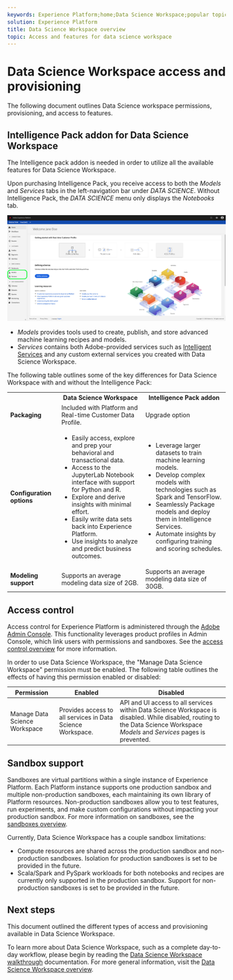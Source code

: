 ```yaml
---
keywords: Experience Platform;home;Data Science Workspace;popular topics;access control;sandbox;intelligence pack
solution: Experience Platform
title: Data Science Workspace overview
topic: Access and features for data science workspace
---
```


# Data Science Workspace access and provisioning

The following document outlines Data Science workspace permissions, provisioning, and access to features. 

## Intelligence Pack addon for Data Science Workspace

The Intelligence pack addon is needed in order to utilize all the available features for Data Science Workspace.

Upon purchasing Intelligence Pack, you receive access to both the *Models* and *Services* tabs in the left-navigation bar under *DATA SCIENCE*. Without Intelligence Pack, the *DATA SCIENCE* menu only displays the *Notebooks* tab.

![DSW tabs](./images/access/platform-tabs.png)

- *Models* provides tools used to create, publish, and store advanced machine learning recipes and models. 
- *Services* contains both Adobe-provided services such as [Intelligent Services](../intelligent-services/home.md) and any custom external services you created with Data Science Workspace.

The following table outlines some of the key differences for Data Science Workspace with and without the Intelligence Pack:

<table>
    <th></th>
    <th>Data Science Workspace</th>
    <th>Intelligence Pack addon</th>
    <tr>
        <td>
            <strong>Packaging</strong>
        </td>
        <td>
            Included with Platform and Real-time Customer Data Profile.
        </td>
        <td>
            Upgrade option
        </td>
    </tr>
    <tr>
        <td>
            <strong>Configuration options</strong>
        </td>
        <td>
            <ul>
                <li>Easily access, explore and prep your behavioral and transactional data.</li>
                <li>Access to the JupyterLab Notebook interface with support for Python and R.</li>
                <li>Explore and derive insights with minimal effort.</li>
                <li>Easily write data sets back into Experience Platform.</li>
                <li>Use insights to analyze and predict business outcomes.</li>
            </ul>
        </td>
        <td>
            <ul>
                <li>Leverage larger datasets to train machine learning models.</li>
                <li> Develop complex models with technologies such as Spark and TensorFlow.</li>
                <li> Seamlessly Package models and deploy them in Intelligence Services.</li>
                <li> Automate insights by configuring training and scoring schedules.</li>
            </ul>
        </td>
    </tr>
    <tr>
        <td>
            <strong>Modeling support</strong>
        </td>
        <td>
            Supports an average modeling data size of 2GB.
        </td>
        <td>
            Supports an average modeling data size of 30GB.
        </td>
    </tr>
</table>

## Access control

Access control for Experience Platform is administered through the [Adobe Admin Console](https://adminconsole.adobe.com). This functionality leverages product profiles in Admin Console, which link users with permissions and sandboxes. See the [access control overview](../access-control/home.md) for more information.

In order to use Data Science Workspace, the "Manage Data Science Workspace" permission must be enabled. The following table outlines the effects of having this permission enabled or disabled:

| Permission | Enabled | Disabled |
|---|---|---|
| Manage Data Science Workspace | Provides access to all services in Data Science Workspace. | API and UI access to all services within Data Science Workspace is disabled. While disabled, routing to the Data Science Workspace *Models* and *Services* pages is prevented. |

## Sandbox support

Sandboxes are virtual partitions within a single instance of Experience Platform. Each Platform instance supports one production sandbox and multiple non-production sandboxes, each maintaining its own library of Platform resources. Non-production sandboxes allow you to test features, run experiments, and make custom configurations without impacting your production sandbox. For more information on sandboxes, see the [sandboxes overview](../sandboxes/home.md).

Currently, Data Science Workspace has a couple sandbox limitations:

- Compute resources are shared across the production sandbox and non-production sandboxes. Isolation for production sandboxes is set to be provided in the future.
- Scala/Spark and PySpark workloads for both notebooks and recipes are currently only supported in the production sandbox. Support for non-production sandboxes is set to be provided in the future.

## Next steps

This document outlined the different types of access and provisioning available in Data Science Workspace.

To learn more about Data Science Workspace, such as a complete day-to-day workflow, please begin by reading the [Data Science Workspace walkthrough](./walkthrough.md) documentation. For more general information, visit the [Data Science Workspace overview](./home.md).
